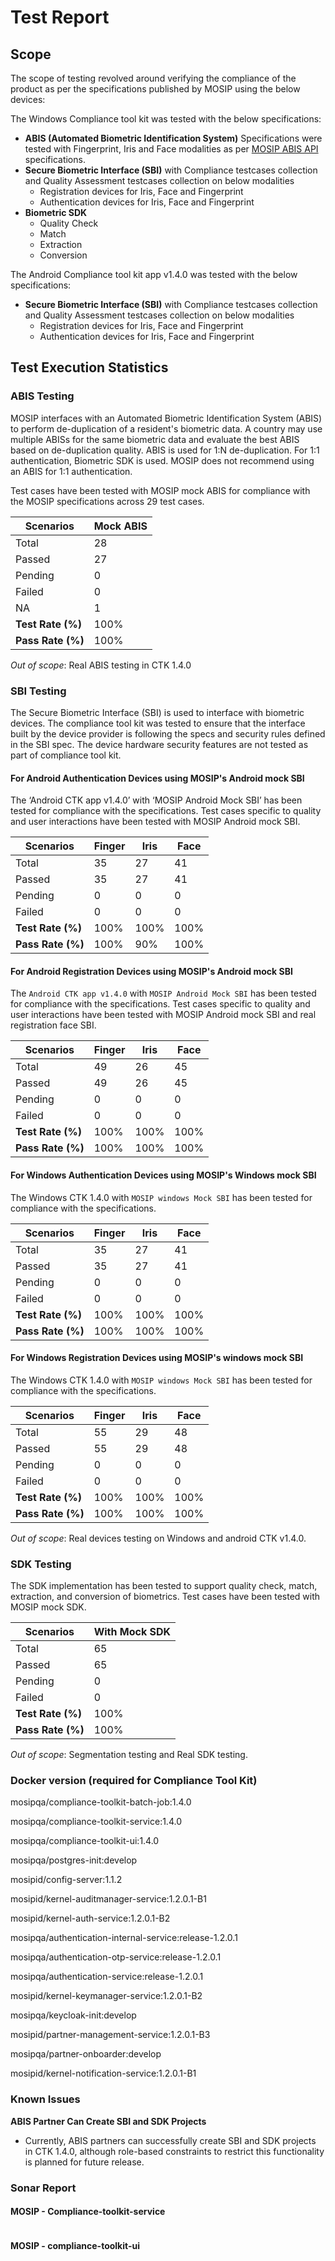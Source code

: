 # Test Report

## Scope

The scope of testing revolved around verifying the compliance of the product as per the specifications published by MOSIP using the below devices:

The Windows Compliance tool kit was tested with the below specifications:

* **ABIS (Automated Biometric Identification System)** Specifications were tested with Fingerprint, Iris and Face modalities as per [MOSIP ABIS API](https://docs.mosip.io/1.2.0/biometrics/abis-api) specifications.
* **Secure Biometric Interface (SBI)** with Compliance testcases collection and Quality Assessment testcases collection on below modalities
  * Registration devices for Iris, Face and Fingerprint
  * Authentication devices for Iris, Face and Fingerprint
* **Biometric SDK**
  * Quality Check
  * Match
  * Extraction
  * Conversion

The Android Compliance tool kit app v1.4.0 was tested with the below specifications:

* **Secure Biometric Interface (SBI)** with Compliance testcases collection and Quality Assessment testcases collection on below modalities
  * Registration devices for Iris, Face and Fingerprint
  * Authentication devices for Iris, Face and Fingerprint

## Test Execution Statistics

### ABIS Testing

MOSIP interfaces with an Automated Biometric Identification System (ABIS) to perform de-duplication of a resident's biometric data. A country may use multiple ABISs for the same biometric data and evaluate the best ABIS based on de-duplication quality. ABIS is used for 1:N de-duplication. For 1:1 authentication, Biometric SDK is used. MOSIP does not recommend using an ABIS for 1:1 authentication.

Test cases have been tested with MOSIP mock ABIS for compliance with the MOSIP specifications across 29 test cases.

| **Scenarios**     | **Mock ABIS** |
| ----------------- | ------------- |
| Total             | 28            |
| Passed            | 27            |
| Pending           | 0             |
| Failed            | 0             |
| NA                | 1             |
| **Test Rate (%)** | 100%          |
| **Pass Rate (%)** | 100%          |

_Out of scope_: Real ABIS testing in CTK 1.4.0

### SBI Testing

The Secure Biometric Interface (SBI) is used to interface with biometric devices. The compliance tool kit was tested to ensure that the interface built by the device provider is following the specs and security rules defined in the SBI spec. The device hardware security features are not tested as part of compliance tool kit.

#### For Android Authentication Devices using MOSIP's Android mock SBI

The ‘Android CTK app v1.4.0’ with ‘MOSIP Android Mock SBI’ has been tested for compliance with the specifications. Test cases specific to quality and user interactions have been tested with MOSIP Android mock SBI.

| **Scenarios**     | **Finger** | **Iris** | **Face** |
| ----------------- | ---------- | -------- | -------- |
| Total             | 35         | 27       | 41       |
| Passed            | 35         | 27       | 41       |
| Pending           | 0          | 0        | 0        |
| Failed            | 0          | 0        | 0        |
| **Test Rate (%)** | 100%       | 100%     | 100%     |
| **Pass Rate (%)** | 100%       | 90%      | 100%     |

#### For Android Registration Devices using MOSIP's Android mock SBI

The `Android CTK app v1.4.0` with `MOSIP Android Mock SBI` has been tested for compliance with the specifications. Test cases specific to quality and user interactions have been tested with MOSIP Android mock SBI and real registration face SBI.

| **Scenarios**     | **Finger** | **Iris** | **Face** |
| ----------------- | ---------- | -------- | -------- |
| Total             | 49         | 26       | 45       |
| Passed            | 49         | 26       | 45       |
| Pending           | 0          | 0        | 0        |
| Failed            | 0          | 0        | 0        |
| **Test Rate (%)** | 100%       | 100%     | 100%     |
| **Pass Rate (%)** | 100%       | 100%     | 100%     |

#### For Windows Authentication Devices using MOSIP's Windows mock SBI

The Windows CTK 1.4.0 with `MOSIP windows Mock SBI` has been tested for compliance with the specifications.

| **Scenarios**     | **Finger** | **Iris** | **Face** |
| ----------------- | ---------- | -------- | -------- |
| Total             | 35         | 27       | 41       |
| Passed            | 35         | 27       | 41       |
| Pending           | 0          | 0        | 0        |
| Failed            | 0          | 0        | 0        |
| **Test Rate (%)** | 100%       | 100%     | 100%     |
| **Pass Rate (%)** | 100%       | 100%     | 100%     |

#### For Windows Registration Devices using MOSIP's windows mock SBI

The Windows CTK 1.4.0 with `MOSIP windows Mock SBI` has been tested for compliance with the specifications.

| **Scenarios**     | **Finger** | **Iris** | **Face** |
| ----------------- | ---------- | -------- | -------- |
| Total             | 55         | 29       | 48       |
| Passed            | 55         | 29       | 48       |
| Pending           | 0          | 0        | 0        |
| Failed            | 0          | 0        | 0        |
| **Test Rate (%)** | 100%       | 100%     | 100%     |
| **Pass Rate (%)** | 100%       | 100%     | 100%     |

_Out of scope_: Real devices testing on Windows and android CTK v1.4.0.

### SDK Testing

The SDK implementation has been tested to support quality check, match, extraction, and conversion of biometrics. Test cases have been tested with MOSIP mock SDK.

| **Scenarios**     | **With Mock SDK** |
| ----------------- | ----------------- |
| Total             | 65                |
| Passed            | 65                |
| Pending           | 0                 |
| Failed            | 0                 |
| **Test Rate (%)** | 100%              |
| **Pass Rate (%)** | 100%              |

_Out of scope_: Segmentation testing and Real SDK testing.

### Docker version (required for Compliance Tool Kit)

mosipqa/compliance-toolkit-batch-job:1.4.0

mosipqa/compliance-toolkit-service:1.4.0

mosipqa/compliance-toolkit-ui:1.4.0

mosipqa/postgres-init:develop

mosipid/config-server:1.1.2

mosipid/kernel-auditmanager-service:1.2.0.1-B1

mosipid/kernel-auth-service:1.2.0.1-B2

mosipqa/authentication-internal-service:release-1.2.0.1

mosipqa/authentication-otp-service:release-1.2.0.1

mosipqa/authentication-service:release-1.2.0.1

mosipid/kernel-keymanager-service:1.2.0.1-B2

mosipqa/keycloak-init:develop

mosipid/partner-management-service:1.2.0.1-B3

mosipqa/partner-onboarder:develop

mosipid/kernel-notification-service:1.2.0.1-B1

### Known Issues

**ABIS Partner Can Create SBI and SDK Projects**

* Currently, ABIS partners can successfully create SBI and SDK projects in CTK 1.4.0, although role-based constraints to restrict this functionality is planned for future release.

### Sonar Report

#### MOSIP - Compliance-toolkit-service

<figure><img src="../../.gitbook/assets/1.png" alt=""><figcaption></figcaption></figure>

#### MOSIP - compliance-toolkit-ui

<figure><img src="../../.gitbook/assets/2.png" alt=""><figcaption></figcaption></figure>
